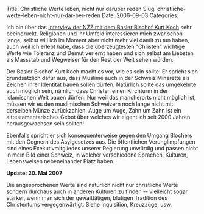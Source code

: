 Title: Christliche Werte leben, nicht nur darüber reden
Slug: christliche-werte-leben-nicht-nur-dar-ber-reden
Date: 2006-09-03
Categories:

Ich bin über das [Interview der NZZ mit dem Basler Bischof Kurt Koch](http://www.nzz.ch/2006/09/03/il/articleEFOD2.html) sehr beeindruckt. Religionen und ihr Umfeld interessieren mich zwar schon lange, selbst will ich im Moment aber nicht mehr viel damit zu tun haben, auch weil ich erlebt habe, dass die überzeugtesten "Christen" wichtige Werte wie Toleranz und Demut verlernt haben und sich selbst am Liebsten als Massstab und Wegweiser für den Rest der Welt sehen würden.

Der Basler Bischof Kurt Koch macht es vor, wie es sein sollte: Er spricht sich grundsätzlich dafür aus, dass Muslime auch in der Schweiz Minarette als Zeichen ihrer Identität bauen sollen dürfen. Natürlich sollte das umgekehrte auch möglich sein, nämlich dass Christen einen Kirchturm in der islamischen Welt bauen dürfen. Nur weil das mancherorts nicht möglich ist, müssen wir es den muslimischen Schweizern noch lange nicht mit derselben Münze zurückzahlen. Auge um Auge, Zahn um Zahn ist ein alttestamentarisches Gebot über welches wir eigentlich seit 2000 Jahren herausgewachsen sein sollten!

Ebenfalls spricht er sich konsequenterweise gegen den Umgang Blochers mit den Gegnern des Asylgesetzes aus. Die öffentlichen Verunglimpfungen sind eines Exekutivmitgliedes unserer Regierung unwürdig und passen nicht in mein Bild einer Schweiz, in welcher verschiedene Sprachen, Kulturen, Lebensweisen nebeneinander Platz haben.

**Update: 20. Mai 2007**

Die angesprochenen Werte sind natürlich nicht nur christliche Werte sondern durchaus auch in anderen Kulturen zu finden -- vielleicht sogar stärker, wenn man sich der gewalttätigen, blutigen Tradition des Christentums vergegenwärtigt. Siehe Inquisition, Kreuzzüge, usw.
